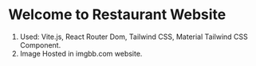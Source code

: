 # Welcome to Restaurant Website

<!-- Follow the steps that how built this website -->
1. Used: Vite.js, React Router Dom, Tailwind CSS, Material Tailwind CSS Component.
2. Image Hosted in imgbb.com website. 
